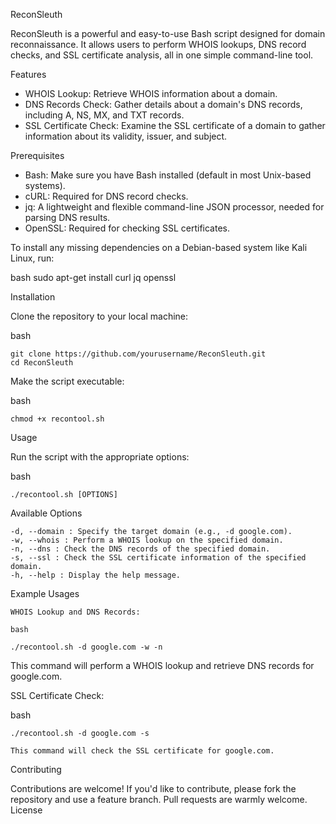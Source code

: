 ReconSleuth

ReconSleuth is a powerful and easy-to-use Bash script designed for domain reconnaissance. It allows users to perform WHOIS lookups, DNS record checks, and SSL certificate analysis, all in one simple command-line tool.

Features

- WHOIS Lookup: Retrieve WHOIS information about a domain.
- DNS Records Check: Gather details about a domain's DNS records, including A, NS, MX, and TXT records.
- SSL Certificate Check: Examine the SSL certificate of a domain to gather information about its validity, issuer, and subject.

Prerequisites

- Bash: Make sure you have Bash installed (default in most Unix-based systems).
- cURL: Required for DNS record checks.
- jq: A lightweight and flexible command-line JSON processor, needed for parsing DNS results.
- OpenSSL: Required for checking SSL certificates.

To install any missing dependencies on a Debian-based system like Kali Linux, run:

bash
	sudo apt-get install curl jq openssl

Installation

Clone the repository to your local machine:

bash

	git clone https://github.com/yourusername/ReconSleuth.git
	cd ReconSleuth

Make the script executable:

bash

	chmod +x recontool.sh

Usage

Run the script with the appropriate options:

bash

	./recontool.sh [OPTIONS]

Available Options

    -d, --domain : Specify the target domain (e.g., -d google.com).
    -w, --whois : Perform a WHOIS lookup on the specified domain.
    -n, --dns : Check the DNS records of the specified domain.
    -s, --ssl : Check the SSL certificate information of the specified domain.
    -h, --help : Display the help message.

Example Usages

    WHOIS Lookup and DNS Records:

    bash

	./recontool.sh -d google.com -w -n

This command will perform a WHOIS lookup and retrieve DNS records for google.com.

SSL Certificate Check:

bash

    ./recontool.sh -d google.com -s

    This command will check the SSL certificate for google.com.

Contributing

Contributions are welcome! If you'd like to contribute, please fork the repository and use a feature branch. Pull requests are warmly welcome.
License



